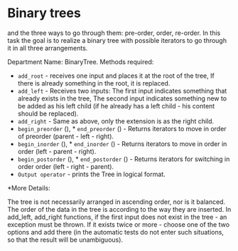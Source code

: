 
# Binary trees

and the three ways to go through them: pre-order, order, re-order. In this task the goal is to realize a binary tree with possible iterators to go through it in all three arrangements.

Department Name: BinaryTree. Methods required:
* `add_root` - receives one input and places it at the root of the tree, If there is already something in the root, it is replaced.
* `add_left` - Receives two inputs: The first input indicates something that already exists in the tree, The second input indicates something new to be added as his left child (if he already has a left child - his content should be replaced).
* `add_right` - Same as above, only the extension is as the right child.
* `begin_preorder` (), * `end_preorder` () - Returns iterators to move in order of preorder (parent - left - right).
* `begin_inorder` (), * `end_inorder` () - Returns iterators to move in order in order (left - parent - right).
* `begin_postorder` (), * `end_postorder` () - Returns iterators for switching in order order (left - right - parent).
* `Output operator` - prints the Tree in logical format.

*More Details:

The tree is not necessarily arranged in ascending order, nor is it balanced. The order of the data in the tree is according to the way they are inserted.
In add_left, add_right functions, if the first input does not exist in the tree - an exception must be thrown. If it exists twice or more - choose one of the two options and add there (in the automatic tests do not enter such situations, so that the result will be unambiguous).

